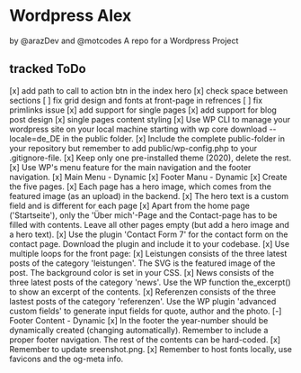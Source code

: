 # Wordpress Alex
by @arazDev and @motcodes
A repo for a Wordpress Project

## tracked ToDo

[x] add path to call to action btn in the index hero
[x] check space between sections
[ ] fix grid design and fonts at front-page in refrences
[ ] fix primlinks issue
[x] add support for single pages
[x] add support for blog post design
[x] single pages content styling
[x] Use WP CLI to manage your wordpress site on your local machine starting with wp core download --locale=de_DE in the public folder.
[x] Include the complete public-folder in your repository but remember to add public/wp-config.php to your .gitignore-file.
[x] Keep only one pre-installed theme (2020), delete the rest.
[x] Use WP's menu feature for the main navigation and the footer navigation.
    [x] Main Menu - Dynamic
    [x] Footer Manu - Dynamic
[x] Create the five pages.
[x] Each page has a hero image, which comes from the featured image (as an upload) in the backend.
[x] The hero text is a custom field and is different for each page
[x] Apart from the home page ('Startseite'), only the 'Über mich'-Page and the Contact-page has to be filled with contents. Leave all other pages empty (but add a hero image and a hero text).
[x] Use the plugin 'Contact Form 7' for the contact form on the contact page. Download the plugin and include it to your codebase.
[x] Use multiple loops for the front page:
    [x] Leistungen consists of the three latest posts of the category 'leistungen'. The SVG is the featured image of the post. The background color is set in your CSS.
    [x] News consists of the three latest posts of the category 'news'. Use the WP function the_excerpt() to show an excerpt of the contents.
    [x] Referenzen consists of the three lastest posts of the category 'referenzen'. Use the WP plugin 'advanced custom fields' to generate input fields for quote, author and the photo.
[-] Footer Content - Dynamic
    [x] In the footer the year-number should be dynamically created (changing automatically). Remember to include a proper footer navigation. The rest of the contents can be hard-coded.
[x] Remember to update sreenshot.png.
[x] Remember to host fonts locally, use favicons and the og-meta info.